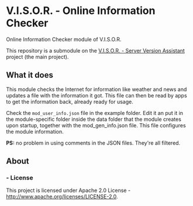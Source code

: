 # V.I.S.O.R. - Online Information Checker
Online Information Checker module of V.I.S.O.R.

This repository is a submodule on the [V.I.S.O.R. - Server Version Assistant](https://github.com/Edw590/VISOR---Server-Version-Assistant) project (the main project).

## What it does
This module checks the Internet for information like weather and news and updates a file with the information it got.
This file can then be read by apps to get the information back, already ready for usage.

Check the `mod_user_info.json` file in the example folder. Edit it an put it in the module-specific folder inside the data folder that the module creates upon startup, together with the mod_gen_info.json file. This file configures the module information.

**PS:** no problem in using comments in the JSON files. They're all filtered.

## About
### - License
This project is licensed under Apache 2.0 License - http://www.apache.org/licenses/LICENSE-2.0.
